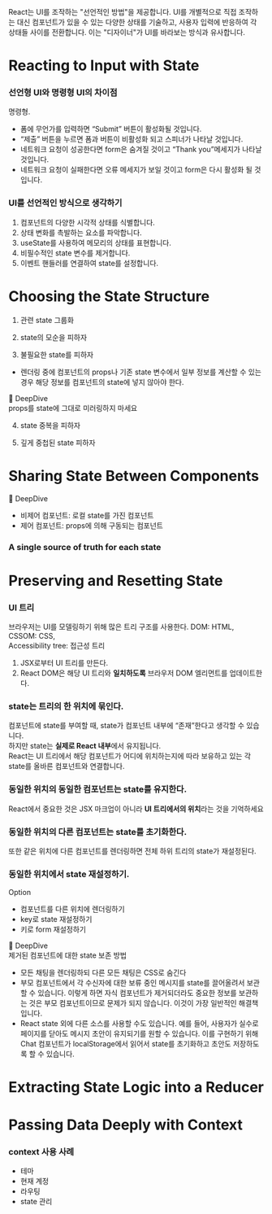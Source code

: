 React는 UI를 조작하는 "선언적인 방법"을 제공합니다. UI를 개별적으로 직접 조작하는 대신 컴포넌트가 있을 수 있는 다양한 상태를 기술하고, 사용자 입력에 반응하여 각 상태들 사이를 전환합니다. 이는 "디자이너"가 UI를 바라보는 방식과 유사합니다.

# Reacting to Input with State

### 선언형 UI와 명령형 UI의 차이점 

명령형.

- 폼에 무언가를 입력하면 “Submit” 버튼이 활성화될 것입니다.
- “제출” 버튼을 누르면 폼과 버튼이 비활성화 되고 스피너가 나타날 것입니다.
- 네트워크 요청이 성공한다면 form은 숨겨질 것이고 “Thank you”메세지가 나타날 것입니다.
- 네트워크 요청이 실패한다면 오류 메세지가 보일 것이고 form은 다시 활성화 될 것입니다.

### UI를 선언적인 방식으로 생각하기

1. 컴포넌트의 다양한 시각적 상태를 식별합니다.
2. 상태 변화를 촉발하는 요소를 파악합니다.
3. useState를 사용하여 메모리의 상태를 표현합니다.
4. 비필수적인 state 변수를 제거합니다.
5. 이벤트 핸들러를 연결하여 state를 설정합니다.

# Choosing the State Structure

1. 관련 state 그룹화

2. state의 모순을 피하자

3. 불필요한 state를 피하자

- 렌더링 중에 컴포넌트의 props나 기존 state 변수에서 일부 정보를 계산할 수 있는 경우 해당 정보를 컴포넌트의 state에 넣지 않아야 한다.

:round_pushpin: DeepDive  
props를 state에 그대로 미러링하지 마세요 

4. state 중복을 피하자

5. 깊게 중첩된 state 피하자

# Sharing State Between Components

:round_pushpin: DeepDive  
- 비제어 컴포넌트: 로컬 state를 가진 컴포넌트
- 제어 컴포넌트: props에 의해 구동되는 컴포넌트

### A single source of truth for each state

# Preserving and Resetting State

### UI 트리

브라우저는 UI를 모델링하기 위해 많은 트리 구조를 사용한다.
DOM: HTML,  
CSSOM: CSS,  
Accessibility tree: 접근성 트리  
  
1. JSX로부터 UI 트리를 만든다.
2. React DOM은 해당 UI 트리와 **일치하도록** 브라우저 DOM 엘리먼트를 업데이트한다.

### state는 트리의 한 위치에 묶인다.

컴포넌트에 state를 부여할 때, state가 컴포넌트 내부에 “존재”한다고 생각할 수 있습니다.  
하지만 state는 **실제로 React 내부**에서 유지됩니다.  
React는 UI 트리에서 해당 컴포넌트가 어디에 위치하는지에 따라 보유하고 있는 각 state를 올바른 컴포넌트와 연결합니다.

### 동일한 위치의 동일한 컴포넌트는 state를 유지한다.

React에서 중요한 것은 JSX 마크업이 아니라 **UI 트리에서의 위치**라는 것을 기억하세요

### 동일한 위치의 다른 컴포넌트는 state를 초기화한다.

또한 같은 위치에 다른 컴포넌트를 렌더링하면 전체 하위 트리의 state가 재설정된다.

### 동일한 위치에서 state 재설정하기.

Option
- 컴포넌트를 다른 위치에 렌더링하기 
- key로 state 재설정하기 
- 키로 form 재설정하기 

:round_pushpin: DeepDive  
제거된 컴포넌트에 대한 state 보존 방법
- 모든 채팅을 렌더링하되 다른 모든 채팅은 CSS로 숨긴다
- 부모 컴포넌트에서 각 수신자에 대한 보류 중인 메시지를 state를 끌어올려서 보관할 수 있습니다. 이렇게 하면 자식 컴포넌트가 제거되더라도 중요한 정보를 보관하는 것은 부모 컴포넌트이므로 문제가 되지 않습니다. 이것이 가장 일반적인 해결책입니다.
- React state 외에 다른 소스를 사용할 수도 있습니다. 예를 들어, 사용자가 실수로 페이지를 닫아도 메시지 초안이 유지되기를 원할 수 있습니다. 이를 구현하기 위해 Chat 컴포넌트가 localStorage에서 읽어서 state를 초기화하고 초안도 저장하도록 할 수 있습니다.

# Extracting State Logic into a Reducer

# Passing Data Deeply with Context

### context 사용 사례

- 테마
- 현재 계정
- 라우팅
- state 관리
